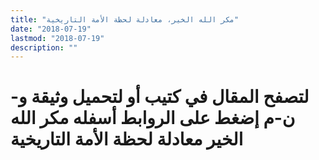```yaml
---
title: "مكر الله الخير، معادلة لحظة الأمة التاريخية"
date: "2018-07-19"
lastmod: "2018-07-19"
description: ""
---
```

# **لتصفح المقال في كتيب أو لتحميل وثيقة و-ن-م إضغط على الروابط أسفله** **مكر الله الخير معادلة لحظة الأمة التاريخية**

###
